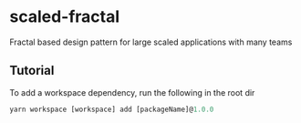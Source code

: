 # scaled-fractal
Fractal based design pattern for large scaled applications with many teams

## Tutorial

To add a workspace dependency, run the following in the root dir

```js
yarn workspace [workspace] add [packageName]@1.0.0
```
